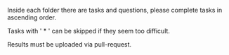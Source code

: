 Inside each folder there are tasks and questions, please complete tasks in ascending order.

Tasks with ' * ' can be skipped if they seem too difficult.

Results must be uploaded via pull-request.
